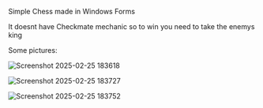 Simple Chess made in Windows Forms

It doesnt have Checkmate mechanic so to win you need to take the enemys king

Some pictures:

![Screenshot 2025-02-25 183618](https://github.com/user-attachments/assets/6c5cc96b-3994-41b6-aec2-d4f338b0c894)

![Screenshot 2025-02-25 183727](https://github.com/user-attachments/assets/c6896094-e884-4c75-820b-9c0f94d224a8)

![Screenshot 2025-02-25 183752](https://github.com/user-attachments/assets/00582890-8018-4a7b-954a-18ee6b2e0248)

